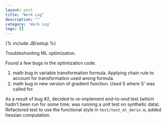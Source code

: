 ```yaml
---
layout: post
title: "Work Log"
description: ""
category: 'Work Log'
tags: []
---
```

{% include JB/setup %}

Troubleshooting ML optimization.

Found a few bugs in the optimization code.

1. math bug in variable transformation formula.  Applying chain rule to account for transformation used wrong formula.
2. math bug in new version of gradient function.  Used S where S' was called for.

As a result of bug #2, decided to re-implement end-to-end test (which hadn't been run for some time; was running a unit test on synthetic data).  Refactored test to use the functional style in `test/test_ml_deriv.m`, added hessian computation.
